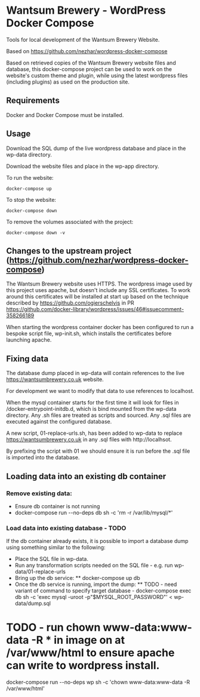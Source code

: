 # Wantsum Brewery -  WordPress Docker Compose

Tools for local development of the Wantsum Brewery Website.

Based on https://github.com/nezhar/wordpress-docker-compose

Based on retrieved copies of the Wantsum Brewery website files and database, this docker-compose project can be used
to work on the website's custom theme and plugin, while using the latest wordpress files (including plugins) as used on the 
production site.

## Requirements

Docker and Docker Compose must be installed.

## Usage

Download the SQL dump of the live wordpress database and place in the wp-data directory.

Download the website files and place in the wp-app directory.

To run the website:

```
docker-compose up
```

To stop the website:

```
docker-compose down
```

To remove the volumes associated with the project:

```
docker-compose down -v
```

## Changes to the upstream project (https://github.com/nezhar/wordpress-docker-compose)

The Wantsum Brewery website uses HTTPS. The wordpress image used by this project uses apache, but doesn't include
any SSL certificates. To work around this certificates will be installed at start up based on the technique described by
https://github.com/ogierschelvis in PR https://github.com/docker-library/wordpress/issues/46#issuecomment-358266189

When starting the wordpress container docker has been configured to run a bespoke script file, wp-init.sh, which installs
the certificates before launching apache.

## Fixing data

The database dump placed in wp-data will contain references to the live https://wantsumbrewery.co.uk website.

For development we want to modify that data to use references to localhost.

When the mysql container starts for the first time it will look for files in /docker-entrypoint-initdb.d, which is 
bind mounted from the wp-data directory. Any .sh files are treated as scripts and sourced. Any .sql files are executed
against the configured database.

A new script, 01-replace-urls.sh, has been added to wp-data to replace https://wantsumbrewery.co.uk in any .sql
files with http://localhsot.

By prefixing the script with 01 we should ensure it is run before the .sql file is imported into the database.

## Loading data into an existing db container

### Remove existing data:
* Ensure db container is not running
* docker-compose run --no-deps db sh -c 'rm -r /var/lib/mysql/*'

### Load data into existing database - TODO
If the db container already exists, it is possible to import a database dump using something similar to the following:

* Place the SQL file in wp-data.
* Run any transformation scripts needed on the SQL file - e.g. run wp-data/01-replace-urls
* Bring up the db service:
** docker-compose up db
* Once the db service is running, import the dump:
** TODO - need variant of command to specify target database - docker-compose exec db sh -c 'exec mysql -uroot -p"$MYSQL_ROOT_PASSWORD"' < wp-data/dump.sql

# TODO - run chown www-data:www-data  -R * in image on at /var/www/html to ensure apache can write to wordpress install.
docker-compose run --no-deps wp sh -c 'chown www-data:www-data -R /var/www/html'